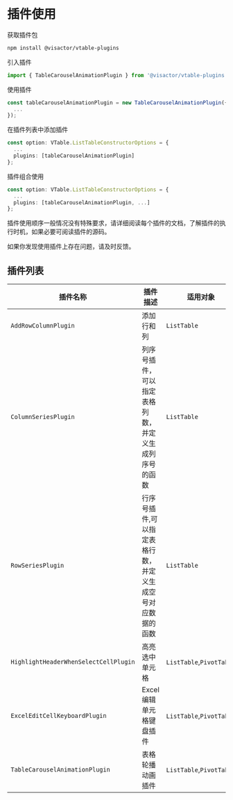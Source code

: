 # 插件使用

获取插件包

```bash
npm install @visactor/vtable-plugins
```
引入插件

```ts
import { TableCarouselAnimationPlugin } from '@visactor/vtable-plugins';
```

使用插件  

```ts
const tableCarouselAnimationPlugin = new TableCarouselAnimationPlugin({
  ...
});
```

在插件列表中添加插件

```ts
const option: VTable.ListTableConstructorOptions = {
  ...
  plugins: [tableCarouselAnimationPlugin]
};
```

插件组合使用

```ts
const option: VTable.ListTableConstructorOptions = {
  ...
  plugins: [tableCarouselAnimationPlugin, ...]
};
```

插件使用顺序一般情况没有特殊要求，请详细阅读每个插件的文档，了解插件的执行时机，如果必要可阅读插件的源码。

如果你发现使用插件上存在问题，请及时反馈。


## 插件列表
| 插件名称 | 插件描述 |适用对象|
| --- | --- | --- |
| `AddRowColumnPlugin` | 添加行和列 | `ListTable` |
| `ColumnSeriesPlugin` | 列序号插件，可以指定表格列数，并定义生成列序号的函数 | `ListTable` |
| `RowSeriesPlugin` | 行序号插件,可以指定表格行数，并定义生成空号对应数据的函数 | `ListTable` |
| `HighlightHeaderWhenSelectCellPlugin` | 高亮选中单元格 | `ListTable`,`PivotTable` |
| `ExcelEditCellKeyboardPlugin` | Excel编辑单元格键盘插件 | `ListTable`,`PivotTable` |
| `TableCarouselAnimationPlugin` | 表格轮播动画插件 | `ListTable`,`PivotTable` |